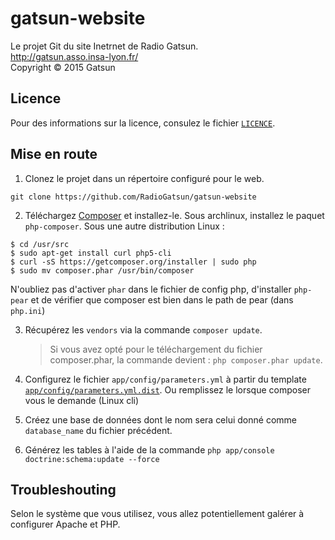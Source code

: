 # gatsun-website


Le projet Git du site Inetrnet de Radio Gatsun.<br />
http://gatsun.asso.insa-lyon.fr/<br />
Copyright &copy; 2015 Gatsun
 
## Licence

Pour des informations sur la licence, consulez le fichier [`LICENCE`](./LICENCE).

## Mise en route

1. Clonez le projet dans un répertoire configuré pour le web.

```
git clone https://github.com/RadioGatsun/gatsun-website
```

2. Téléchargez [Composer](https://getcomposer.org/) et installez-le.
 Sous archlinux, installez le paquet `php-composer`.
 Sous une autre distribution Linux :

```
$ cd /usr/src
$ sudo apt-get install curl php5-cli
$ curl -sS https://getcomposer.org/installer | sudo php
$ sudo mv composer.phar /usr/bin/composer
```
N'oubliez pas d'activer `phar` dans le fichier de config php,
d'installer `php-pear` et de vérifier que composer est bien dans le path
de pear (dans `php.ini`)

3. Récupérez les `vendors` via la commande `composer update`.

    > Si vous avez opté pour le téléchargement du fichier composer.phar, la commande devient : `php composer.phar update`.

4. Configurez le fichier `app/config/parameters.yml` à partir du template [`app/config/parameters.yml.dist`](./app/config/parameters.yml.dist).
 Ou remplissez le lorsque composer vous le demande (Linux cli)
5. Créez une base de données dont le nom sera celui donné comme `database_name` du fichier précédent.
6. Générez les tables à l'aide de la commande
```php app/console doctrine:schema:update --force```

## Troubleshouting

Selon le système que vous utilisez, vous allez potentiellement galérer à configurer Apache et PHP.
